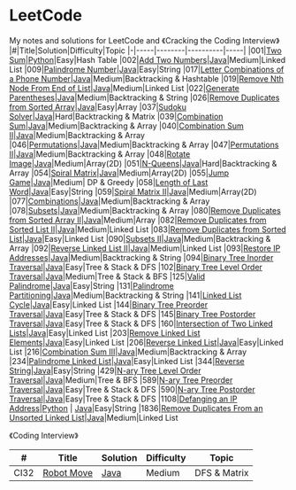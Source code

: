 # LeetCode
My notes and solutions for LeetCode and 《Cracking the Coding Interview》
|#|Title|Solution|Difficulty|Topic
|-|-----|--------|----------|-----|
|001|[Two Sum](https://leetcode.com/problems/two-sum)|[Python](https://github.com/yiyangd/LeetCode/blob/main/Python/001_twoSum.py)|Easy|Hash Table
|002|[Add Two Numbers](https://leetcode.com/problems/add-two-numbers/)|[Java](https://github.com/yiyangd/LeetCode/blob/main/Java/002_addTwoNumbers.java)|Medium|Linked List
|009|[Palindrome Number](https://leetcode.com/problems/palindrome-number)|[Java](https://github.com/yiyangd/LeetCode/blob/main/Java/009_isPalindromeNum.java)|Easy|String
|017|[Letter Combinations of a Phone Number](https://leetcode.com/problems/letter-combinations-of-a-phone-number/)|[Java](https://github.com/yiyangd/LeetCode/blob/main/Java/017_letterCombinations.java)|Medium|Backtracking & Hashtable
|019|[Remove Nth Node From End of List](https://leetcode.com/problems/remove-nth-node-from-end-of-list/)|[Java](https://github.com/yiyangd/LeetCode/blob/main/Java/019_removeNthFromEnd.java)|Medium|Linked List
|022|[Generate Parentheses](https://leetcode.com/problems/generate-parentheses/)|[Java](https://github.com/yiyangd/LeetCode/blob/main/Java/022_generateParenthesis.java)|Medium|Backtracking & String
|026|[Remove Duplicates from Sorted Array](https://leetcode.com/problems/remove-duplicates-from-sorted-array/)|[Java](https://github.com/yiyangd/LeetCode/blob/main/Java/026_removeDuplicates.java)|Easy|Array
|037|[Sudoku Solver](https://leetcode.com/problems/sudoku-solver/)|[Java](https://github.com/yiyangd/LeetCode/blob/main/Java/037_solveSudoku.java)|Hard|Backtracking & Matrix
|039|[Combination Sum](https://leetcode.com/problems/combination-sum/)|[Java](https://github.com/yiyangd/LeetCode/blob/main/Java/039_combinationSum.java)|Medium|Backtracking & Array
|040|[Combination Sum II](https://leetcode.com/problems/combination-sum-ii/)|[Java](https://github.com/yiyangd/LeetCode/blob/main/Java/040_combinationSum2.java)|Medium|Backtracking & Array
|046|[Permutations](https://leetcode.com/problems/permutations/)|[Java](https://github.com/yiyangd/LeetCode/blob/main/Java/046_permute.java)|Medium|Backtracking & Array
|047|[Permutations II](https://leetcode.com/problems/permutations-ii/)|[Java](https://github.com/yiyangd/LeetCode/blob/main/Java/047_permuteUnique.java)|Medium|Backtracking & Array
|048|[Rotate Image](https://leetcode.com/problems/rotate-image/)|[Java](https://github.com/yiyangd/LeetCode/blob/main/Java/048_rotateImage.java)|Medium|Array(2D)
|051|[N-Queens](https://leetcode.com/problems/n-queens/)|[Java](https://github.com/yiyangd/LeetCode/blob/main/Java/051_solveNQueens.java)|Hard|Backtracking & Array
|054|[Spiral Matrix](https://leetcode.com/problems/spiral-matrix/)|[Java](https://github.com/yiyangd/LeetCode/blob/main/Java/054_spiralOrder.java)|Medium|Array(2D)
|055|[Jump Game](https://leetcode.com/problems/jump-game/)|[Java](https://github.com/yiyangd/LeetCode/blob/main/Java/055_canJump.java)|Medium| DP & Greedy
|058|[Length of Last Word](https://leetcode.com/problems/length-of-last-word/)|[Java](https://github.com/yiyangd/LeetCode/blob/main/Java/058_lengthOfLastWord.java)|Easy|String
|059|[Spiral Matrix II](https://leetcode.com/problems/spiral-matrix-ii/)|[Java](https://github.com/yiyangd/LeetCode/blob/main/Java/059_generateMatrix.java)|Medium|Array(2D)
|077|[Combinations](https://leetcode.com/problems/combinations/)|[Java](https://github.com/yiyangd/LeetCode/blob/main/Java/077_combine.java)|Medium|Backtracking & Array
|078|[Subsets](https://leetcode.com/problems/subsets/)|[Java](https://github.com/yiyangd/LeetCode/blob/main/Java/078_subsets.java)|Medium|Backtracking & Array
|080|[Remove Duplicates from Sorted Array II](https://leetcode.com/problems/remove-duplicates-from-sorted-array-ii/)|[Java](https://github.com/yiyangd/LeetCode/blob/main/Java/080_removeDuplicates2.java)|Medium|Array
|082|[Remove Duplicates from Sorted List II](https://leetcode.com/problems/remove-duplicates-from-sorted-list-ii/)|[Java](https://github.com/yiyangd/LeetCode/blob/main/Java/082_deleteDuplicates.java)|Medium|Linked List
|083|[Remove Duplicates from Sorted List](https://leetcode.com/problems/remove-duplicates-from-sorted-list/)|[Java](https://github.com/yiyangd/LeetCode/blob/main/Java/083_deleteDuplicates.java)|Easy|Linked List
|090|[Subsets II](https://leetcode.com/problems/subsets-ii/)|[Java](https://github.com/yiyangd/LeetCode/blob/main/Java/090_subsetsWithDup.java)|Medium|Backtracking & Array
|092|[Reverse Linked List II](https://leetcode.com/problems/reverse-linked-list-ii/)|[Java](https://github.com/yiyangd/LeetCode/blob/main/Java/092_reverseBetween.java)|Medium|Linked List
|093|[Restore IP Addresses](https://leetcode.com/problems/restore-ip-addresses/)|[Java](https://github.com/yiyangd/LeetCode/blob/main/Java/093_restoreIpAddresses.java)|Medium|Backtracking & String
|094|[Binary Tree Inorder Traversal](https://leetcode.com/problems/binary-tree-inorder-traversal/)|[Java](https://github.com/yiyangd/LeetCode/blob/main/Java/094_inorderTraversal.java)|Easy|Tree & Stack & DFS
|102|[Binary Tree Level Order Traversal](https://leetcode.com/problems/binary-tree-level-order-traversal/)|[Java](https://github.com/yiyangd/LeetCode/blob/main/Java/102_levelOrder.java)|Medium|Tree & Stack & BFS
|125|[Valid Palindrome](https://leetcode.com/problems/valid-palindrome)|[Java](https://github.com/yiyangd/LeetCode/blob/main/Java/125_isPalindrome.java)|Easy|String
|131|[Palindrome Partitioning](https://leetcode.com/problems/palindrome-partitioning/)|[Java](https://github.com/yiyangd/LeetCode/blob/main/Java/131_partition.java)|Medium|Backtracking & String
|141|[Linked List Cycle](https://leetcode.com/problems/linked-list-cycle/)|[Java](https://github.com/yiyangd/LeetCode/blob/main/Java/141_hasCycle.java)|Easy|Linked List
|144|[Binary Tree Preorder Traversal](https://leetcode.com/problems/binary-tree-preorder-traversal/)|[Java](https://github.com/yiyangd/LeetCode/blob/main/Java/144_preorderTraversal.java)|Easy|Tree & Stack & DFS
|145|[Binary Tree Postorder Traversal](https://leetcode.com/problems/binary-tree-preorder-traversal/)|[Java](https://github.com/yiyangd/LeetCode/blob/main/Java/145_postorderTraversal.java)|Easy|Tree & Stack & DFS
|160|[Intersection of Two Linked Lists](https://leetcode.com/problems/intersection-of-two-linked-lists/)|[Java](https://github.com/yiyangd/LeetCode/blob/main/Java/160_getIntersectionNode.java)|Easy|Linked List
|203|[Remove Linked List Elements](https://leetcode.com/problems/remove-linked-list-elements/)|[Java](https://github.com/yiyangd/LeetCode/blob/main/Java/203_removeElements.java)|Easy|Linked List
|206|[Reverse Linked List](https://leetcode.com/problems/reverse-linked-list/)|[Java](https://github.com/yiyangd/LeetCode/blob/main/Java/206_reverseList.java)|Easy|Linked List
|216|[Combination Sum III](https://leetcode.com/problems/combination-sum-iii/)|[Java](https://github.com/yiyangd/LeetCode/blob/main/Java/216_combinationSum3.java)|Medium|Backtracking & Array
|234|[Palindrome Linked List](https://leetcode.com/problems/palindrome-linked-list/)|[Java](https://github.com/yiyangd/LeetCode/blob/main/Java/234_isPalindrome.java)|Easy|Linked List
|344|[Reverse String](https://leetcode.com/problems/reverse-string)|[Java](https://github.com/yiyangd/LeetCode/blob/main/Java/344_reverseString.java)|Easy|String
|429|[N-ary Tree Level Order Traversal](https://leetcode.com/problems/n-nary-tree-level-order-traversal/)|[Java](https://github.com/yiyangd/LeetCode/blob/main/Java/429_levelOrder.java)|Medium|Tree & BFS
|589|[N-ary Tree Preorder Traversal](https://leetcode.com/problems/n-ary-tree-preorder-traversal/)|[Java](https://github.com/yiyangd/LeetCode/blob/main/Java/589_preorder.java)|Easy|Tree & Stack & DFS
|590|[N-ary Tree Postorder Traversal](https://leetcode.com/problems/n-ary-tree-postorder-traversal/)|[Java](https://github.com/yiyangd/LeetCode/blob/main/Java/590_postorder.java)|Easy|Tree & Stack & DFS
|1108|[Defanging an IP Address](https://leetcode.com/problems/defanging-an-ip-address/)|[Python](https://github.com/yiyangd/LeetCode/blob/main/Python/1108Defanging_IP_Address.py) \| [Java](https://github.com/yiyangd/LeetCode/blob/main/Java/1108_defangIPaddr.java)|Easy|String
|1836|[Remove Duplicates From an Unsorted Linked List](https://leetcode.com/problems/remove-duplicates-from-an-unsorted-linked-list/)|[Java](https://github.com/yiyangd/LeetCode/blob/main/Java/1836_deleteDuplicatesUnsorted.java)|Medium|Linked List

《Coding Interview》

|#|Title|Solution|Difficulty|Topic
|-|-----|--------|----------|-----|
|CI32|[Robot Move](https://leetcode-cn.com/problems/ji-qi-ren-de-yun-dong-fan-wei-lcof/comments/)|[Java](https://github.com/yiyangd/LeetCode/blob/main/Java/CI32_movingCount.java)|Medium|DFS & Matrix
